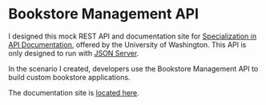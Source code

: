 # Bookstore Management API

I designed this mock REST API and documentation site for [Specialization in API Documentation](https://www.pce.uw.edu/specializations/api-documentation), offered by the University of Washington. This API is only designed to run with [JSON Server](https://www.npmjs.com/package/json-server).

In the scenario I created, developers use the Bookstore Management API to build custom bookstore applications.

The documentation site is [located here](https://btbristow.github.io/bookstore-management-api/).